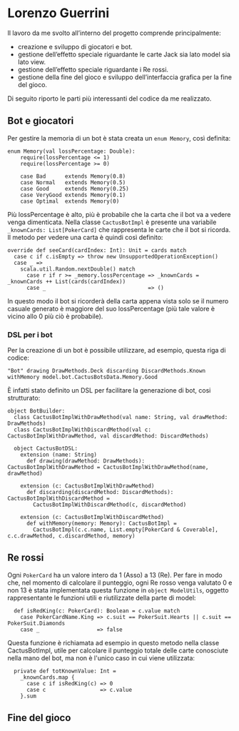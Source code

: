 # Lorenzo Guerrini

Il lavoro da me svolto all’interno del progetto comprende principalmente:
- creazione e sviluppo di giocatori e bot.
- gestione dell’effetto speciale riguardante le carte Jack sia lato model sia lato view.
- gestione dell’effetto speciale riguardante i Re rossi.
- gestione della fine del gioco e sviluppo dell’interfaccia grafica per la fine del gioco.

Di seguito riporto le parti più interessanti del codice da me realizzato.

## Bot e giocatori

Per gestire la memoria di un bot è stata creata un `enum Memory`, così definita:
```
enum Memory(val lossPercentage: Double):
    require(lossPercentage <= 1)
    require(lossPercentage >= 0)

    case Bad      extends Memory(0.8)
    case Normal   extends Memory(0.5)
    case Good     extends Memory(0.25)
    case VeryGood extends Memory(0.1)
    case Optimal  extends Memory(0)
```

Più lossPercentage è alto, più è probabile che la carta che il bot va a vedere venga dimenticata. Nella classe `CactusBotImpl` è presente una variabile `_knownCards: List[PokerCard]` che rappresenta le carte che il bot si ricorda. Il metodo per vedere una carta è quindi così definito:
```
override def seeCard(cardIndex: Int): Unit = cards match
  case c if c.isEmpty => throw new UnsupportedOperationException()
  case _ =>
    scala.util.Random.nextDouble() match
      case r if r >= _memory.lossPercentage => _knownCards = _knownCards ++ List(cards(cardIndex))
      case _                                => ()
```

In questo modo il bot si ricorderà della carta appena vista solo se il numero casuale generato è maggiore del suo lossPercentage (più tale valore è vicino allo 0 più ciò è probabile).

### DSL per i bot

Per la creazione di un bot è possibile utilizzare, ad esempio, questa riga di codice:

`"Bot" drawing DrawMethods.Deck discarding DiscardMethods.Known withMemory model.bot.CactusBotsData.Memory.Good`

È infatti stato definito un DSL per facilitare la generazione di bot, cosi strutturato:
```
object BotBuilder:
  class CactusBotImplWithDrawMethod(val name: String, val drawMethod: DrawMethods)
  class CactusBotImplWithDiscardMethod(val c: CactusBotImplWithDrawMethod, val discardMethod: DiscardMethods)

  object CactusBotDSL:
    extension (name: String)
      def drawing(drawMethod: DrawMethods): CactusBotImplWithDrawMethod = CactusBotImplWithDrawMethod(name, drawMethod)

    extension (c: CactusBotImplWithDrawMethod)
      def discarding(discardMethod: DiscardMethods): CactusBotImplWithDiscardMethod =
        CactusBotImplWithDiscardMethod(c, discardMethod)

    extension (c: CactusBotImplWithDiscardMethod)
      def withMemory(memory: Memory): CactusBotImpl =
        CactusBotImpl(c.c.name, List.empty[PokerCard & Coverable], c.c.drawMethod, c.discardMethod, memory)
```

## Re rossi

Ogni `PokerCard` ha un valore intero da 1 (Asso) a 13 (Re). Per fare in modo che, nel momento di calcolare il punteggio, ogni Re rosso venga valutato 0 e non 13 è stata implementata questa funzione in `object ModelUtils`, oggetto rappresentante le funzioni utili e riutilizzate della parte di model:
```
  def isRedKing(c: PokerCard): Boolean = c.value match
    case PokerCardName.King => c.suit == PokerSuit.Hearts || c.suit == PokerSuit.Diamonds
    case _                  => false
```
Questa funzione è richiamata ad esempio in questo metodo nella classe CactusBotImpl, utile per calcolare il punteggio totale delle carte conosciute nella mano del bot, ma non è l'unico caso in cui viene utilizzata:
```
  private def totKnownValue: Int =
    _knownCards.map {
      case c if isRedKing(c) => 0
      case c                 => c.value
    }.sum
```

## Fine del gioco


